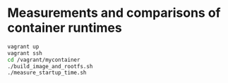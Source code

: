 # Measurements and comparisons of container runtimes

```sh
vagrant up
vagrant ssh
cd /vagrant/mycontainer
./build_image_and_rootfs.sh
./measure_startup_time.sh
```

